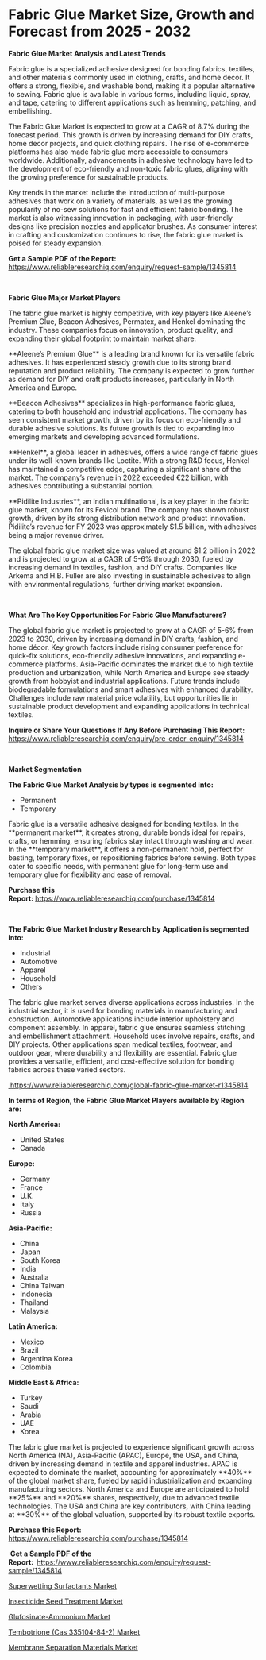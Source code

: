 <p><h1>Fabric Glue Market Size, Growth and Forecast from 2025 - 2032</h1></p><p><strong>Fabric Glue Market Analysis and Latest Trends</strong></p>
<p><p>Fabric glue is a specialized adhesive designed for bonding fabrics, textiles, and other materials commonly used in clothing, crafts, and home decor. It offers a strong, flexible, and washable bond, making it a popular alternative to sewing. Fabric glue is available in various forms, including liquid, spray, and tape, catering to different applications such as hemming, patching, and embellishing.</p><p>The Fabric Glue Market is expected to grow at a CAGR of 8.7% during the forecast period. This growth is driven by increasing demand for DIY crafts, home decor projects, and quick clothing repairs. The rise of e-commerce platforms has also made fabric glue more accessible to consumers worldwide. Additionally, advancements in adhesive technology have led to the development of eco-friendly and non-toxic fabric glues, aligning with the growing preference for sustainable products.</p><p>Key trends in the market include the introduction of multi-purpose adhesives that work on a variety of materials, as well as the growing popularity of no-sew solutions for fast and efficient fabric bonding. The market is also witnessing innovation in packaging, with user-friendly designs like precision nozzles and applicator brushes. As consumer interest in crafting and customization continues to rise, the fabric glue market is poised for steady expansion.</p></p>
<p><strong>Get a Sample PDF of the Report:&nbsp;</strong> <a href="https://www.reliableresearchiq.com/enquiry/request-sample/1345814?utm_campaign=1137&utm_medium=2&utm_source=Github&utm_content=ia&utm_term=26012025&utm_id=fabric-glue">https://www.reliableresearchiq.com/enquiry/request-sample/1345814</a></p>
<p>&nbsp;</p>
<p><strong>Fabric Glue Major Market Players</strong></p>
<p><p>The fabric glue market is highly competitive, with key players like Aleene’s Premium Glue, Beacon Adhesives, Permatex, and Henkel dominating the industry. These companies focus on innovation, product quality, and expanding their global footprint to maintain market share.</p><p>**Aleene’s Premium Glue** is a leading brand known for its versatile fabric adhesives. It has experienced steady growth due to its strong brand reputation and product reliability. The company is expected to grow further as demand for DIY and craft products increases, particularly in North America and Europe.</p><p>**Beacon Adhesives** specializes in high-performance fabric glues, catering to both household and industrial applications. The company has seen consistent market growth, driven by its focus on eco-friendly and durable adhesive solutions. Its future growth is tied to expanding into emerging markets and developing advanced formulations.</p><p>**Henkel**, a global leader in adhesives, offers a wide range of fabric glues under its well-known brands like Loctite. With a strong R&D focus, Henkel has maintained a competitive edge, capturing a significant share of the market. The company’s revenue in 2022 exceeded €22 billion, with adhesives contributing a substantial portion.</p><p>**Pidilite Industries**, an Indian multinational, is a key player in the fabric glue market, known for its Fevicol brand. The company has shown robust growth, driven by its strong distribution network and product innovation. Pidilite’s revenue for FY 2023 was approximately $1.5 billion, with adhesives being a major revenue driver.</p><p>The global fabric glue market size was valued at around $1.2 billion in 2022 and is projected to grow at a CAGR of 5-6% through 2030, fueled by increasing demand in textiles, fashion, and DIY crafts. Companies like Arkema and H.B. Fuller are also investing in sustainable adhesives to align with environmental regulations, further driving market expansion.</p></p>
<p>&nbsp;</p>
<p><strong>What Are The Key Opportunities For Fabric Glue Manufacturers?</strong></p>
<p><p>The global fabric glue market is projected to grow at a CAGR of 5-6% from 2023 to 2030, driven by increasing demand in DIY crafts, fashion, and home décor. Key growth factors include rising consumer preference for quick-fix solutions, eco-friendly adhesive innovations, and expanding e-commerce platforms. Asia-Pacific dominates the market due to high textile production and urbanization, while North America and Europe see steady growth from hobbyist and industrial applications. Future trends include biodegradable formulations and smart adhesives with enhanced durability. Challenges include raw material price volatility, but opportunities lie in sustainable product development and expanding applications in technical textiles.</p></p>
<p><strong>Inquire or Share Your Questions If Any Before Purchasing This Report:</strong> <a href="https://www.reliableresearchiq.com/enquiry/pre-order-enquiry/1345814?utm_campaign=1137&utm_medium=2&utm_source=Github&utm_content=ia&utm_term=26012025&utm_id=fabric-glue">https://www.reliableresearchiq.com/enquiry/pre-order-enquiry/1345814</a></p>
<p>&nbsp;</p>
<p><strong>Market Segmentation</strong></p>
<p><strong>The Fabric Glue Market Analysis by types is segmented into:</strong></p>
<p><ul><li>Permanent</li><li>Temporary</li></ul></p>
<p><p>Fabric glue is a versatile adhesive designed for bonding textiles. In the **permanent market**, it creates strong, durable bonds ideal for repairs, crafts, or hemming, ensuring fabrics stay intact through washing and wear. In the **temporary market**, it offers a non-permanent hold, perfect for basting, temporary fixes, or repositioning fabrics before sewing. Both types cater to specific needs, with permanent glue for long-term use and temporary glue for flexibility and ease of removal.</p></p>
<p><strong>Purchase this Report:&nbsp;</strong><a href="https://www.reliableresearchiq.com/purchase/1345814?utm_campaign=1137&utm_medium=2&utm_source=Github&utm_content=ia&utm_term=26012025&utm_id=fabric-glue">https://www.reliableresearchiq.com/purchase/1345814</a></p>
<p>&nbsp;</p>
<p><strong>The Fabric Glue Market Industry Research by Application is segmented into:</strong></p>
<p><ul><li>Industrial</li><li>Automotive</li><li>Apparel</li><li>Household</li><li>Others</li></ul></p>
<p><p>The fabric glue market serves diverse applications across industries. In the industrial sector, it is used for bonding materials in manufacturing and construction. Automotive applications include interior upholstery and component assembly. In apparel, fabric glue ensures seamless stitching and embellishment attachment. Household uses involve repairs, crafts, and DIY projects. Other applications span medical textiles, footwear, and outdoor gear, where durability and flexibility are essential. Fabric glue provides a versatile, efficient, and cost-effective solution for bonding fabrics across these varied sectors.</p></p>
<p><a href="https://www.reliableresearchiq.com/global-fabric-glue-market-r1345814?utm_campaign=1137&utm_medium=2&utm_source=Github&utm_content=ia&utm_term=26012025&utm_id=fabric-glue">&nbsp;https://www.reliableresearchiq.com/global-fabric-glue-market-r1345814</a></p>
<p><strong>In terms of Region, the Fabric Glue Market Players available by Region are:</strong></p>
<p>
    <p> <strong> North America: </strong>
        <ul>
            <li>United States</li>
            <li>Canada</li>
        </ul>
        </p> 
    <p> <strong> Europe: </strong>
        <ul>
            <li>Germany</li>
            <li>France</li>
            <li>U.K.</li>
            <li>Italy</li>
            <li>Russia</li>
        </ul>
        </p> 
    <p> <strong> Asia-Pacific: </strong>
        <ul>
            <li>China</li>
            <li>Japan</li>
            <li>South Korea</li>
            <li>India</li>
            <li>Australia</li>
            <li>China Taiwan</li>
            <li>Indonesia</li>
            <li>Thailand</li>
            <li>Malaysia</li>
        </ul>
        </p> 
    <p> <strong> Latin America: </strong>
        <ul>
            <li>Mexico</li>
            <li>Brazil</li>
            <li>Argentina Korea</li>
            <li>Colombia</li>
        </ul>
        </p> 
    <p> <strong> Middle East & Africa: </strong>
        <ul>
            <li>Turkey</li>
            <li>Saudi</li>
            <li>Arabia</li>
            <li>UAE</li>
            <li>Korea</li>
        </ul>
    </p>
    </p>
<p><p>The fabric glue market is projected to experience significant growth across North America (NA), Asia-Pacific (APAC), Europe, the USA, and China, driven by increasing demand in textile and apparel industries. APAC is expected to dominate the market, accounting for approximately **40%** of the global market share, fueled by rapid industrialization and expanding manufacturing sectors. North America and Europe are anticipated to hold **25%** and **20%** shares, respectively, due to advanced textile technologies. The USA and China are key contributors, with China leading at **30%** of the global valuation, supported by its robust textile exports.</p></p>
<p><strong>Purchase this Report: </strong><a href="https://www.reliableresearchiq.com/purchase/1345814?utm_campaign=1137&utm_medium=2&utm_source=Github&utm_content=ia&utm_term=26012025&utm_id=fabric-glue">https://www.reliableresearchiq.com/purchase/1345814</a></p>
<p>&nbsp;<strong>Get a Sample PDF of the Report:&nbsp;&nbsp;</strong><a href="https://www.reliableresearchiq.com/enquiry/request-sample/1345814?utm_campaign=1137&utm_medium=2&utm_source=Github&utm_content=ia&utm_term=26012025&utm_id=fabric-glue">https://www.reliableresearchiq.com/enquiry/request-sample/1345814</a></p>
<p><strong></strong></p>
<p><p><a href="https://github.com/raffadongraffadong/Market-Research-Report-List-1/blob/main/superwetting-surfactants-market.md?utm_campaign=1137&utm_medium=2&utm_source=Github&utm_content=ia&utm_term=26012025&utm_id=fabric-glue">Superwetting Surfactants Market</a></p><p><a href="https://www.linkedin.com/pulse/north-americas-insecticide-seed-treatment-market-size-share-trends-hbp7e?utm_campaign=1137&utm_medium=2&utm_source=Github&utm_content=ia&utm_term=26012025&utm_id=fabric-glue">Insecticide Seed Treatment Market</a></p><p><a href="https://www.linkedin.com/pulse/glufosinate-ammonium-market-share-size-2025-2032-detailed-research-7wjqe?utm_campaign=1137&utm_medium=2&utm_source=Github&utm_content=ia&utm_term=26012025&utm_id=fabric-glue">Glufosinate-Ammonium Market</a></p><p><a href="https://www.linkedin.com/pulse/comprehensive-analysis-tembotrione-cas-335104-84-2-market-djlbc?utm_campaign=1137&utm_medium=2&utm_source=Github&utm_content=ia&utm_term=26012025&utm_id=fabric-glue">Tembotrione (Cas 335104-84-2) Market</a></p><p><a href="https://github.com/dolorespeddico90/Market-Research-Report-List-1/blob/main/membrane-separation-materials-market.md?utm_campaign=1137&utm_medium=2&utm_source=Github&utm_content=ia&utm_term=26012025&utm_id=fabric-glue">Membrane Separation Materials Market</a></p></p>